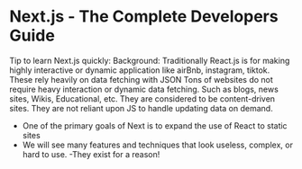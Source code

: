 # Next.js - The Complete Developers Guide
Tip to learn Next.js quickly:
Background:
Traditionally React.js is for making highly interactive or dynamic application like airBnb, instagram, tiktok. 
These rely heavily on data fetching with JSON
Tons of websites do not require heavy interaction or dynamic data fetching. Such as blogs, news sites, Wikis, Educational, etc.
They are considered to be content-driven sites. They are not reliant upon JS to handle updating data on demand.

- One of the primary goals of Next is to expand the use of React to static sites
- We will see many features and techniques that look useless, complex, or hard to use.
-They exist for a reason!
